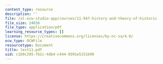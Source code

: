 ```yaml
---
content_type: resource
description: ''
file: /ol-ocw-studio-app/courses/11-947-history-and-theory-of-historic-preservation-spring-2007/c1b9c295fb1c4db4c4449391e5151b99_lect11.pdf
file_size: 24036
file_type: application/pdf
learning_resource_types: []
license: https://creativecommons.org/licenses/by-nc-sa/4.0/
ocw_type: OCWFile
resourcetype: Document
title: lect11.pdf
uid: c1b9c295-fb1c-4db4-c444-9391e5151b99
---
```

